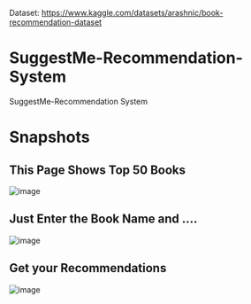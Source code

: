 Dataset: https://www.kaggle.com/datasets/arashnic/book-recommendation-dataset
# SuggestMe-Recommendation-System
SuggestMe-Recommendation System
# Snapshots
## This Page Shows Top 50 Books
![image](https://user-images.githubusercontent.com/44989568/174392659-30df1880-8da4-4a7c-aa42-d951544b7766.png)
## Just Enter the Book Name and ....
![image](https://user-images.githubusercontent.com/44989568/174392911-897640d8-6fc2-453b-b481-610779149b63.png)
## Get your Recommendations
![image](https://user-images.githubusercontent.com/44989568/174392985-6673d103-2273-4f49-9e19-a4eb1da74239.png)

